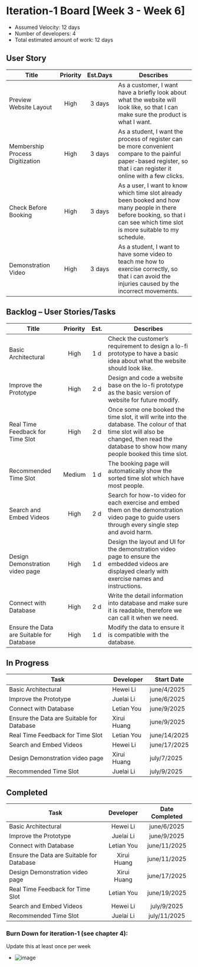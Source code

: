 # Iteration-1 Board [Week 3 - Week 6] 

* Assumed Velocity: 12 days
* Number of developers: 4
* Total estimated amount of work: 12 days
## User Story
| Title                           | Priority | Est.Days      | Describes                                |
| ------------------------------- | :------: | :-----------: | ---------------------------------------- |
| Preview Website Layout          | High     |    3 days     | As a customer, I want have a briefly look about what the website will look like, so that I can make sure the product is what I want. |
| Membership Process Digitization | High     |    3 days     | As a student, I want the process of register can be more convenient compare to the painful paper-based register, so that i can register it online with a few clicks. |
| Check Before Booking            | High     |     3 days    |  As a user, I want to know which time slot already been booked and how many people in there before booking, so that i can see which time slot is more suitable to my schedule.  |
| Demonstration Video              | High     |     3 days    |  As a student, I want to have some video to teach me how to exercise correctly, so that i can avoid the injuries caused by the incorrect movements.   |

## Backlog – User Stories/Tasks

| Title                                     | Priority | Est. | Describes                            |
| ----------------------------------------- | :------: | :--: | ------------------------------------ |
| Basic Architectural                       | High     | 1 d  | Check the customer’s requirement to design a lo-fi prototype to have a basic idea about what the website	should look like. |
| Improve the Prototype                     | High     | 2 d  | Design and code a website base on the lo-fi prototype as the basic version of website for future modify. |
| Real Time Feedback for Time Slot          | High     | 2 d  |Once some one booked the time slot, it will write into the database. The colour of that time slot will also be changed, then read the database to show how many people booked this time slot.      |
| Recommended Time Slot                     |Medium    | 1 d  | The booking page will automatically show the sorted time slot which have most people.|
| Search and Embed Videos                   | High     | 2 d  |  Search for how-to video for each exercise and embed them on the demonstration video page to guide users	through every single step and avoid harm. |
| Design Demonstration video page           | High     | 1 d  | Design the layout and UI for the demonstration video page to ensure the embedded videos are displayed clearly with exercise names and instructions.                               |
| Connect with Database                     | High     | 2 d  | Write the detail information into database and make sure it is readable, therefore we can call it when we need. |
| Ensure the Data are Suitable for Database | High     | 1 d |  Modify the data to ensure it is compatible with the database.                          |

## In Progress

| Task                                      | Developer      | Start Date    |
| ----------------------------------------- | -------------- | ------------- |
| Basic Architectural                       |  Hewei Li      |  june/4/2025  |
| Improve the Prototype                     |  Juelai Li     |  june/6/2025  |
| Connect with Database                     |  Letian You    |  june/9/2025  |
| Ensure the Data are Suitable for Database |  Xirui Huang   |  june/9/2025  |
| Real Time Feedback for Time Slot          |  Letian You    |  june/14/2025 |
| Search and Embed Videos                   |  Hewei Li      |  june/17/2025 |
| Design Demonstration video page           |  Xirui Huang   |  july/7/2025  |
| Recommended Time Slot                     |  Juelai Li     |  july/9/2025  |

## Completed
| Task                                      | Developer      | Date Completed |
| ----------------------------------------- | :------------: | :------------: |
| Basic Architectural                       |  Hewei Li      |  june/6/2025   |
| Improve the Prototype                     |  Juelai Li     |  june/9/2025   |
| Connect with Database                     |  Letian You    |  june/11/2025  |
| Ensure the Data are Suitable for Database |  Xirui Huang   |  june/11/2025  |
| Design Demonstration video page           |  Xirui Huang   |  june/17/2025  |
| Real Time Feedback for Time Slot          |  Letian You    |  june/19/2025  |
| Search and Embed Videos                   |  Hewei Li      |  july/9/2025   |
| Recommended Time Slot                     |  Juelai Li     |  july/11/2025  |

### Burn Down for iteration-1 (see chapter 4):
Update this at least once per week

* ![image](https://github.com/user-attachments/assets/bbcd643d-c81a-4300-bf33-1aa9fa960f62)

